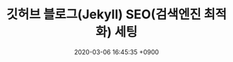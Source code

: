---
title: "깃허브 블로그(Jekyll) SEO(검색엔진 최적화) 세팅"
excerpt: "검색엔진이 이해하기 쉽도록 홈페이지 구조를 설정하여 포털 사이트 상위에 노출시키는 방법"
date: 2020-03-06 16:45:35 +0900
background: ''
categories: [개발도구]
tags: [github, blog, seo]
comments: true
---